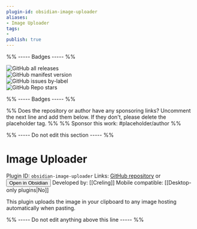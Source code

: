 ```yaml
---
plugin-id: obsidian-image-uploader
aliases:
- Image Uploader
tags: 
- 
publish: true
---
```


%% ----- Badges ----- %%

![GitHub all releases](https://img.shields.io/github/downloads/Creling/obsidian-image-uploader/total?color=573E7A&logo=github&style=for-the-badge)   
![GitHub manifest version](https://img.shields.io/github/manifest-json/v/Creling/obsidian-image-uploader?color=573E7A&logo=github&style=for-the-badge)   
![GitHub issues by-label](https://img.shields.io/github/issues/Creling/obsidian-image-uploader/help%20wanted?color=573E7A&logo=github&style=for-the-badge)   
![GitHub Repo stars](https://img.shields.io/github/stars/Creling/obsidian-image-uploader?color=573E7A&logo=github&style=for-the-badge)

%% ----- Badges ----- %%

%% Does the repository or author have any sponsoring links? Uncomment the next line and add them below. If they don't, please delete the placeholder tag. %%
%% Sponsor this work: #placeholder/author %%

%% ----- Do not edit this section ----- %%

# Image Uploader

Plugin ID: `obsidian-image-uploader`
Links: [GitHub repository](https://github.com/Creling/obsidian-image-uploader) or [<button id=HH>Open in Obsidian</button>](obsidian://goto-plugin?id=obsidian-image-uploader)
Developed by: [[Creling]]
Mobile compatible: [[Desktop-only plugins|No]]

This plugin uploads the image in your clipboard to any image hosting automatically when pasting.

%% ----- Do not edit anything above this line ----- %% 
